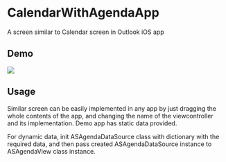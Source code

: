 # CalendarWithAgendaApp

A screen similar to Calendar screen in Outlook iOS app

## Demo
[![](http://share.gifyoutube.com/G5x7MK.gif)](https://youtu.be/eT5ITySyBaU)

## Usage

Similar screen can be easily implemented in any app by just dragging the whole contents of the app, and changing the name of the viewcontroller and its implementation.
Demo app has static data provided.

For dynamic data, init ASAgendaDataSource class with dictionary with the required data, and then pass created ASAgendaDataSource instance to ASAgendaView class instance.



